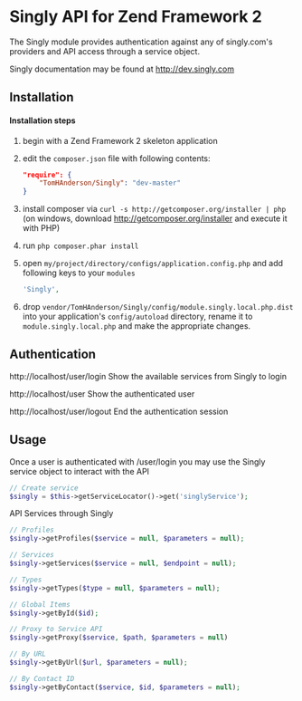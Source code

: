 Singly API for Zend Framework 2 
==========================================

The Singly module provides authentication against any of singly.com's 
providers and API access through a service object.

Singly documentation may be found at http://dev.singly.com

Installation
------------
#### Installation steps
  1. begin with a Zend Framework 2 skeleton application
  2. edit the `composer.json` file with following contents:

     ```json
     "require": {
         "TomHAnderson/Singly": "dev-master"
     }
     ```
  3. install composer via `curl -s http://getcomposer.org/installer | php` (on windows, download
     http://getcomposer.org/installer and execute it with PHP)
  4. run `php composer.phar install`
  5. open `my/project/directory/configs/application.config.php` and add following keys to your `modules`

     ```php
     'Singly',
     ```
  6. drop `vendor/TomHAnderson/Singly/config/module.singly.local.php.dist` into your application's
     `config/autoload` directory, rename it to `module.singly.local.php` and make the appropriate changes.

Authentication
--------------
http://localhost/user/login
    Show the available services from Singly to login

http://localhost/user 
    Show the authenticated user

http://localhost/user/logout
    End the authentication session
    
Usage
--------
Once a user is authenticated with /user/login you may use the Singly service object to interact with the API

```php
// Create service
$singly = $this->getServiceLocator()->get('singlyService');
```
API Services through Singly
```php
// Profiles
$singly->getProfiles($service = null, $parameters = null);

// Services
$singly->getServices($service = null, $endpoint = null);

// Types
$singly->getTypes($type = null, $parameters = null);

// Global Items
$singly->getById($id);

// Proxy to Service API
$singly->getProxy($service, $path, $parameters = null)

// By URL
$singly->getByUrl($url, $parameters = null);

// By Contact ID
$singly->getByContact($service, $id, $parameters = null);
```
